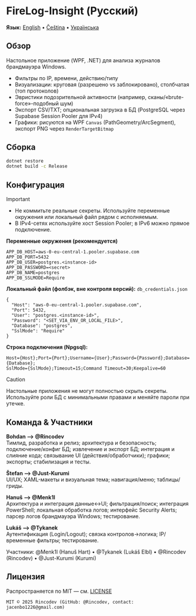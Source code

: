 
# FireLog-Insight (Русский)

**Язык:** [English](../en/index.md) • [Čeština](../cs/index.md) • [Українська](../uk/index.md)

## Обзор
Настольное приложение (WPF, .NET) для анализа журналов брандмауэра Windows.
- Фильтры по IP, времени, действию/типу
- Визуализации: круговая (разрешено vs заблокировано), столбчатая (топ протоколов)
- Эвристики подозрительной активности (например, сканы/«brute-force»-подобный шум)
- Экспорт CSV/TXT; опциональная загрузка в БД (PostgreSQL через Supabase Session Pooler для IPv4)
- Графики: рисуются на WPF `Canvas` (PathGeometry/ArcSegment), экспорт PNG через `RenderTargetBitmap`

## Сборка
```bash
dotnet restore
dotnet build -c Release
```

## Конфигурация
> [!IMPORTANT]
> - Не коммитьте реальные секреты. Используйте переменные окружения или локальный файл рядом с исполняемым.  
> - В IPv4-сетях используйте хост Session Pooler; в IPv6 можно прямое подключение.

**Переменные окружения (рекомендуется)**
```
APP_DB_HOST=aws-0-eu-central-1.pooler.supabase.com
APP_DB_PORT=5432
APP_DB_USER=postgres.<instance-id>
APP_DB_PASSWORD=<secret>
APP_DB_NAME=postgres
APP_DB_SSLMODE=Require
```

**Локальный файл (фолбэк, вне контроля версий):** `db_credentials.json`
```
{
  "Host": "aws-0-eu-central-1.pooler.supabase.com",
  "Port": 5432,
  "User": "postgres.<instance-id>",
  "Password": "<SET_VIA_ENV_OR_LOCAL_FILE>",
  "Database": "postgres",
  "SslMode": "Require"
}
```

**Строка подключения (Npgsql):**
```
Host={Host};Port={Port};Username={User};Password={Password};Database={Database};
SslMode={SslMode};Timeout=15;Command Timeout=30;Keepalive=60
```

> [!CAUTION]
> Настольные приложения не могут полностью скрыть секреты. Используйте роли БД с минимальными правами и меняйте пароли при утечке.

## Команда & Участники
**Bohdan ——> @Rincodev**  
Тимлид, разработка и релиз; архитектура и безопасность; подключение/конфиг БД; извлечение и экспорт БД; интеграция и слияние кода; связывание UI (действия/обработчики); графики; экспорты; стабилизация и тесты.

**Štefan ——> @Just-Kurumi**  
UI/UX; XAML-макеты и визуальная тема; навигация/меню; таблицы/гриды.

**Hanuš ——> @Menk1l**  
Архитектура и интеграция данные↔UI; фильтрация/поиск; интеграция PowerShell; локальная обработка логов; интерфейс Security Alerts; парсер логов брандмауэра Windows; тестирование.

**Lukáš ——> @Tykanek**  
Аутентификация (Login/Logout); связка контролов→логика; IP/временные фильтры; тестирование.

Участники: @Menk1l (Hanuš Hart) • @Tykanek (Lukáš Elbl) • @Rincodev (Rincodev) • @Just-Kurumi (Kurumi)

## Лицензия
Распространяется по MIT — см. [LICENSE](../../LICENSE)
```
MIT © 2025 Rincodev (GitHub: @Rincodev, contact: jacenbo1226@gmail.com)
```
